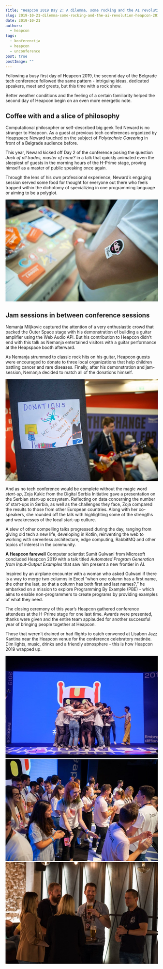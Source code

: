 ```yaml
---
Title: "Heapcon 2019 Day 2: A dilemma, some rocking and the AI revolution"
slug: 2019-10-21-dilemma-some-rocking-and-the-ai-revolution-heapcon-2019-day-2
date: 2019-10-21
authors:
  - heapcon
tags:
  - konferencija
  - heapcon
  - unconference
post: true
postImage: ""
---
```


Following a busy first day of Heapcon 2019, the second day of the Belgrade tech conference followed the same pattern - intriguing ideas, dedicated speakers, meet and greets, but this time with a rock show.

Better weather conditions and the feeling of a certain familiarity helped the second day of Heapcon begin on an even more energetic note.

## Coffee with and a slice of philosophy

Computational philosopher or self-described big geek Ted Neward is no stranger to Heapcon. As a guest at previous tech conferences organized by Heapspace Neward touched on the subject of *Polytechnic Careering* in front of a Belgrade audience before.

This year, Neward kicked off Day 2 of the conference posing the question *Jack of all trades, master of none?* in a talk that quickly animated even the sleepiest of guests in the morning hours of the H-Prime stage, proving himself as a master of public speaking once again.

Through the lens of his own professional experience, Neward’s engaging session served some food for thought for everyone out there who feels trapped within the dichotomy of specializing in one programming language or aiming to be a polyglot.

![](stick.jpg)

## Jam sessions in between conference sessions

Nemanja Miljkovic captured the attention of a very enthusiastic crowd that packed the Outer Space stage with his demonstration of building a guitar amplifier using the Web Audio API. But his contribution to Heapcon didn't end with this talk as Nemanja entertained visitors with a guitar performance at the Heapspace booth afterward.

As Nemanja strummed to classic rock hits on his guitar, Heapcon guests were encouraged to donate to three local organizations that help children battling cancer and rare diseases. Finally, after his demonstration and jam-session, Nemanja decided to match all of the donations himself.

![](donations.jpg)

And as no tech conference would be complete without the magic word *start-up*, Zoja Kukic from the Digital Serbia Initiative gave a presentation on the Serbian start-up ecosystem. Reflecting on data concerning the number of start-ups in Serbia, as well as the challenges they face, Zoja compared the results to those from other European countries. Along with her co-speakers, she rounded off the talk with highlighting some of the strengths and weaknesses of the local start-up culture.

A slew of other compelling talks progressed during the day, ranging from giving old tech a new life, developing in Kotlin, reinventing the web to working with serverless architecture, edge computing, RabbitMQ and other topics of interest in the community.

**A Heapcon farewell**  Computer scientist Sumit Gulwani from Microsoft concluded Heapcon 2019 with a talk titled *Automated Program Generation from Input-Output Examples* that saw him present a new frontier in AI.

Inspired by an airplane encounter with a woman who asked Gulwani if there is a way to merge two columns in Excel “when one column has a first name, the other the last, so that a column has both first and last names?,” he embarked on a mission to explore Programming By Example (PBE) - which aims to enable non-programmers to create programs by providing examples of what they need.

The closing ceremony of this year’s Heapcon gathered conference attendees at the H-Prime stage for one last time. Awards were presented, thanks were given and the entire team applauded for another successful year of bringing people together at Heapcon.

Those that weren’t drained or had flights to catch convened at Lisabon Jazz Kantina near the Heapcon venue for the conference celebratory matinée. Dim lights, music, drinks and a friendly atmosphere - this is how Heapcon 2019 wrapped up.

![](all.jpg)
![](all2.jpg)
![](after.jpg)